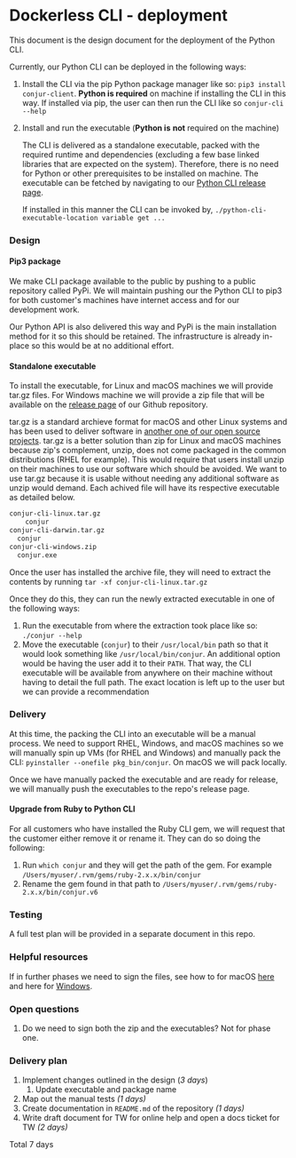 #  **Dockerless CLI -** deployment

This document is the design document for the deployment of the Python CLI. 

Currently, our Python CLI can be deployed in the following ways:

1. Install the CLI via the pip Python package manager like so: `pip3 install conjur-client`. **Python is required** on
machine if installing the CLI in this way. If installed via pip, the user can then run the CLI like so `conjur-cli --help`

2. Install and run the executable (**Python is** **not** required on the machine)

   The CLI is delivered as a standalone executable, packed with the required runtime and dependencies (excluding a few
   base linked libraries that are expected on the system). Therefore, there is no need for Python or other prerequisites
   to be installed on machine. The executable can be fetched by navigating to our
   [Python CLI release page](https://github.com/cyberark/conjur-api-python3/releases/tag/v0.0.5).
   
   If installed in this manner the CLI can be invoked by, `./python-cli-executable-location variable get ...`

### Design

#### Pip3 package

We make CLI package available to the public by pushing to a public repository called PyPi. We will maintain pushing our
the Python CLI to pip3 for both customer's machines have internet access and for our development work.

Our Python API is also delivered this way and PyPi is the main installation method for it so this should be retained.
The infrastructure is already in-place so this would be at no additional effort.

#### Standalone executable

To install the executable, for Linux and macOS machines we will provide tar.gz files. For Windows machine we will
provide a zip file that will be available on the [release page](https://github.com/cyberark/conjur-api-python3/releases)
of our Github repository.

tar.gz is a standard archieve format for macOS and other Linux systems and has been used to deliver software in
[another one of our open source projects](https://github.com/cyberark/secretless-broker/releases/tag/v1.7.1). tar.gz
is a better solution than zip for Linux and macOS machines because zip's complement, unzip, does not come packaged in
the common distributions (RHEL for example). This would require that users install unzip on their machines to use our
software which should be avoided. We want to use tar.gz because it is usable without needing any additional software
as unzip would demand. Each achived file will have its respective executable as detailed below.

```bash
conjur-cli-linux.tar.gz
	conjur
conjur-cli-darwin.tar.gz
  conjur
conjur-cli-windows.zip
  conjur.exe
```

Once the user has installed the archive file, they will need to extract the contents by running
`tar -xf conjur-cli-linux.tar.gz`

Once they do this, they can run the newly extracted executable in one of the following ways:

1. Run the executable from where the extraction took place like so: `./conjur --help` 
2. Move the executable  (`conjur`) to their `/usr/local/bin` path so that it would look something like
`/usr/local/bin/conjur`. An additional option would be having the user add it to their `PATH`. That way, the CLI
executable will be available from anywhere on their machine without having to detail the full path. The exact location
is left up to the user but we can provide a recommendation

### Delivery

At this time, the packing the CLI into an executable will be a manual process. We need to support RHEL, Windows, and
macOS machines so we will manually spin up VMs (for RHEL and Windows) and manually pack the CLI:
`pyinstaller --onefile pkg_bin/conjur`. On macOS we will pack locally.

Once we have manually packed the executable and are ready for release, we will manually push the executables to the
repo's release page.

#### Upgrade from Ruby to Python CLI

For all customers who have installed the Ruby CLI gem, we will request that the customer either remove it or rename it.
They can do so doing the following:

1. Run `which conjur` and they will get the path of the gem. For example `/Users/myuser/.rvm/gems/ruby-2.x.x/bin/conjur`
2. Rename the gem found in that path to `/Users/myuser/.rvm/gems/ruby-2.x.x/bin/conjur.v6`

### Testing

A full test plan will be provided in a separate document in this repo. 

### Helpful resources

If in further phases we need to sign the files, see how to for macOS
[here](https://github.com/pyinstaller/pyinstaller/wiki/Recipe-Win-Code-Signing) and here
for [Windows](https://github.com/pyinstaller/pyinstaller/wiki/Recipe-Win-Code-Signing).

### Open questions

1. Do we need to sign both the zip and the executables? Not for phase one.

### Delivery plan

1. Implement changes outlined in the design (*3 days*)
   1. Update executable and package name
2. Map out the manual tests *(1 days)*
3. Create documentation in `README.md` of the repository *(1 days)*
4. Write draft document for TW for online help and open a docs ticket for TW *(2 days)*

Total 7 days

